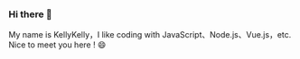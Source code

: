 ### Hi there 👋
My name is KellyKelly，I like coding with JavaScript、Node.js、Vue.js，etc.
Nice to meet you here ! 😄
